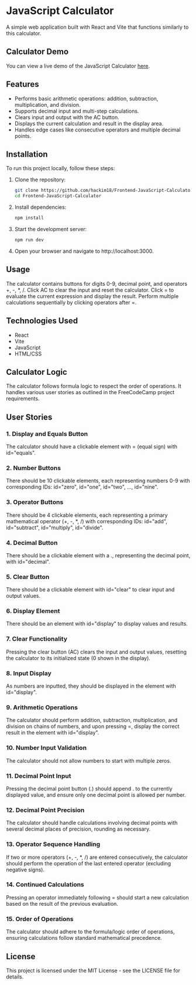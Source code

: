# JavaScript Calculator

A simple web application built with React and Vite that functions similarly to this calculator.

## Calculator Demo

You can view a live demo of the JavaScript Calculator [here](https://javascript-calculator.hackimtech.com/).

## Features

- Performs basic arithmetic operations: addition, subtraction, multiplication, and division.
- Supports decimal input and multi-step calculations.
- Clears input and output with the AC button.
- Displays the current calculation and result in the display area.
- Handles edge cases like consecutive operators and multiple decimal points.

## Installation

To run this project locally, follow these steps:

1. Clone the repository:

   ```bash
   git clone https://github.com/hackim18/Frontend-JavaScript-Calculator
   cd Frontend-JavaScript-Calculator
   ```

2. Install dependencies:

   ```bash
   npm install
   ```

3. Start the development server:

   ```bash
   npm run dev
   ```

4. Open your browser and navigate to http://localhost:3000.

## Usage

The calculator contains buttons for digits 0-9, decimal point, and operators +, -, \*, /.
Click AC to clear the input and reset the calculator.
Click = to evaluate the current expression and display the result.
Perform multiple calculations sequentially by clicking operators after =.

## Technologies Used

- React
- Vite
- JavaScript
- HTML/CSS

## Calculator Logic

The calculator follows formula logic to respect the order of operations. It handles various user stories as outlined in the FreeCodeCamp project requirements.

## User Stories

### 1. Display and Equals Button

The calculator should have a clickable element with = (equal sign) with id="equals".

### 2. Number Buttons

There should be 10 clickable elements, each representing numbers 0-9 with corresponding IDs: id="zero", id="one", id="two", ..., id="nine".

### 3. Operator Buttons

There should be 4 clickable elements, each representing a primary mathematical operator (+, -, \*, /) with corresponding IDs: id="add", id="subtract", id="multiply", id="divide".

### 4. Decimal Button

There should be a clickable element with a ., representing the decimal point, with id="decimal".

### 5. Clear Button

There should be a clickable element with id="clear" to clear input and output values.

### 6. Display Element

There should be an element with id="display" to display values and results.

### 7. Clear Functionality

Pressing the clear button (AC) clears the input and output values, resetting the calculator to its initialized state (0 shown in the display).

### 8. Input Display

As numbers are inputted, they should be displayed in the element with id="display".

### 9. Arithmetic Operations

The calculator should perform addition, subtraction, multiplication, and division on chains of numbers, and upon pressing =, display the correct result in the element with id="display".

### 10. Number Input Validation

The calculator should not allow numbers to start with multiple zeros.

### 11. Decimal Point Input

Pressing the decimal point button (.) should append . to the currently displayed value, and ensure only one decimal point is allowed per number.

### 12. Decimal Point Precision

The calculator should handle calculations involving decimal points with several decimal places of precision, rounding as necessary.

### 13. Operator Sequence Handling

If two or more operators (+, -, \*, /) are entered consecutively, the calculator should perform the operation of the last entered operator (excluding negative signs).

### 14. Continued Calculations

Pressing an operator immediately following = should start a new calculation based on the result of the previous evaluation.

### 15. Order of Operations

The calculator should adhere to the formula/logic order of operations, ensuring calculations follow standard mathematical precedence.

## License

This project is licensed under the MIT License - see the LICENSE file for details.
